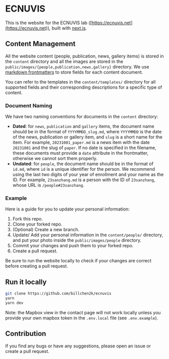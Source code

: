 # ECNUVIS

This is the website for the ECNUVIS lab ([https://ecnuvis.net](https://ecnuvis.net)), built with [next.js](https://nextjs.org/).


## Content Management

All the website content (people, publication, news, gallery items) is stored in the `content` directory and all the images are stored in the `public/images/{people,publication,news,gallery}` directory. We use [markdown frontmatters](https://jekyllrb.com/docs/front-matter/) to store fields for each content document.

You can refer to the templates in the `content/templates/` directory for all supported fields and their corresponding descriptions for a specific type of content.

### Document Naming

We have two naming conventions for documents in the `content` directory:

- **Dated**: for `news`, `publication` and `gallery` items, the document name should be in the format of `YYYYMMDD_slug.md`, where `YYYYMMDD` is the date of the news, publication or gallery item, and `slug` is a short name for the item. For example, `20231001_paper.md` is a news item with the date `20231001` and the slug of `paper`. If no date is specified in the filename, these documents must provide a `date` attribute in the frontmatter, otherwise we cannot sort them properly.
- **Undated**: for `people`, the document name should be in the format of `id.md`, where `id` is a unique identifier for the person. We recommend using the last two digits of your year of enrollment and your name as the ID. For example, `23sanzhang.md` is a person with the ID of `23sanzhang`, whose URL is `/people#23sanzhang`.


### Example

Here is a guide for you to update your personal information:

1. Fork this repo.
2. Clone your forked repo.
3. (Optional) Create a new branch.
4. Update/ Add your personal information in the `content/people/` directory, and put your photo inside the `public/images/people` directory.
5. Commit your changes and push them to your forked repo.
6. Create a pull request.

Be sure to run the website locally to check if your changes are correct before creating a pull request.

## Run it locally

```bash
git clone https://github.com/billchen2k/ecnuvis
yarn
yarn dev
```

Note: the Mapbox view in the contact page will not work locally unless you provide your own mapbox token in the `.env.local` file (see `.env.example`).

## Contribution

If you find any bugs or have any suggestions, please open an issue or create a pull request.